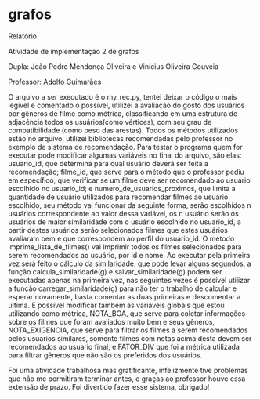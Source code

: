 # grafos
Relatório

Atividade de implementação 2 de grafos

Dupla: João Pedro Mendonça Oliveira e Vinícius Oliveira Gouveia

Professor: Adolfo Guimarães

O arquivo a ser executado é o my_rec.py, tentei deixar o código o mais legível e comentado o possível, utilizei a avaliação do gosto dos usuários por gêneros de filme como métrica, classificando em uma estrutura de adjacência todos os usuários(como vértices), com seu grau de compatibilidade (como peso das arestas). Todos os métodos utilizados estão no arquivo, utilizei bibliotecas recomendadas pelo professor no exemplo de sistema de recomendação. Para testar o programa  quem for executar pode modificar algumas variáveis no final do arquivo, são elas: usuario_id, que determina para qual usuário deverá ser feita a recomendação; filme_id, que serve para o método que o professor pediu em específico, que verificar se um filme deve ser recomendado ao usuário escolhido no usuario_id; e numero_de_usuarios_proximos, que limita a quantidade de usuário utilizados para recomendar filmes ao usuário escolhido, seu método vai funcionar da seguinte forma, serão escolhidos n usuários correspondente ao valor dessa variável, os n usuário serão os usuários de maior similaridade com o usuário escolhido no usuario_id, a partir destes usuários serão selecionados filmes que estes usuários avaliaram bem e que correspondem ao perfil do usuario_id. O método imprime_lista_de_filmes() vai imprimir todos os filmes selecionados para serem recomendados ao usuário, por id e nome. Ao executar pela primeira vez será feito o cálculo da similaridade, que pode levar alguns segundos, a função calcula_similaridade(g) e salvar_similaridade(g) podem ser executadas apenas na primeira vez, nas seguintes vezes é possível utilizar a função carregar_similaridade(g) para não ter o trabalho de calcular e esperar novamente, basta comentar as duas primeiras e descomentar a ultima. É possível modificar também as variáveis globais que estou utilizando como métrica, NOTA_BOA, que serve para coletar informações sobre os filmes que foram avaliados muito bem e seus gêneros, NOTA_EXIGENCIA, que serve para filtrar os filmes a serem recomendados pelos usuarios similares, somente filmes com notas acima desta devem ser recomendados ao usuario final, e FATOR_DIV que foi a métrica utilizada para filtrar gêneros que não são os preferidos dos usuários.

Foi uma atividade trabalhosa mas gratificante, infelizmente tive problemas que não me permitiram terminar antes, e graças ao professor houve essa extensão de prazo. Foi divertido fazer esse sistema, obrigado!
